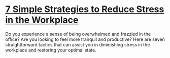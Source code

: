 
# [7 Simple Strategies to Reduce Stress in the Workplace](https://www.mindhaste.com/t/stress/7-simple-strategies-to-reduce-stress-in-the-workplace-197)

Do you experience a sense of being overwhelmed and frazzled in the office? Are you looking to feel more tranquil and productive? Here are seven straightforward tactics that can assist you in diminishing stress in the workplace and restoring your optimal state.
    